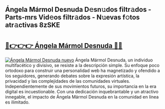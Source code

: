 ## Ángela Mármol Desnuda D𝚎sn𝚞dos filtr𝚊dos - Parts-mrs Vid𝚎os filtr𝚊dos - N𝚞evas f𝚘tos atr𝚊ctivas 8zSKE

# <h2><a href="http://mb3cvg.tromn.icu/?c=%c3%81ngela+M%c3%a1rmol+Desnuda">🔗👉👉👉 Ángela Mármol Desnuda 🔗🔗</a></h2>

[![Ángela Mármol Desnuda nuevo](https://i.imgur.com/pEAQMta.gif)](http://mb3cvg.tromn.icu/?c=%c3%81ngela+M%c3%a1rmol+Desnuda)
Ángela Mármol Desnuda, un individuo multifacético y divisivo, se resiste a la descripción simple. Su enfoque poco ortodoxo para construir una personalidad web ha magnetizado y ofendido a los seguidores, generando debates sobre la expresión artística, la privacidad y las complejidades de las comunidades virtuales. Independientemente de sus movimientos futuros, su importancia en la era digital es incuestionable. Con una dedicación inquebrantable y un atractivo innegable, el impacto de Ángela Mármol Desnuda en la comunidad en línea es ilimitado.
